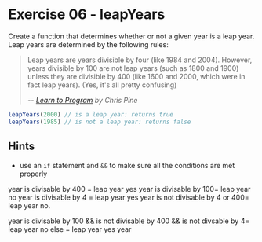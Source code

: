# Exercise 06 - leapYears

Create a function that determines whether or not a given year is a leap year. Leap years are determined by the following rules:

> Leap years are years divisible by four (like 1984 and 2004). However, years divisible by 100 are not leap years (such as 1800 and 1900) unless they are divisible by 400 (like 1600 and 2000, which were in fact leap years). (Yes, it's all pretty confusing)
>
> -- <cite>[Learn to Program](https://pine.fm/LearnToProgram/chap_06.html) by Chris Pine</cite>

```javascript
leapYears(2000) // is a leap year: returns true
leapYears(1985) // is not a leap year: returns false
```


## Hints
- use an `if` statement and `&&` to make sure all the conditions are met properly

year is divisable by 400 = leap year yes
year is divisable by 100= leap year no
year is divisable by 4 = leap year yes 
year is not divisable by 4 or 400= leap year no.


year is divisable by 100 && is not divisable by 400 && is not divsable by 4= leap year no
else = leap year yes
year 